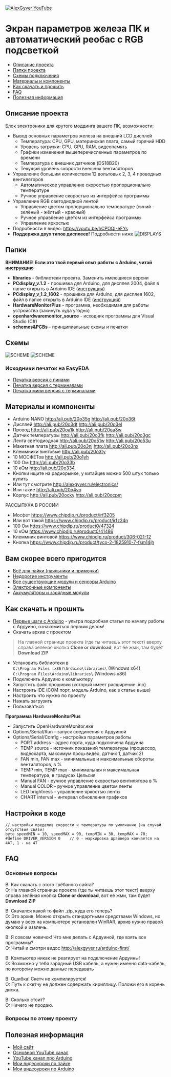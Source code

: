 [![AlexGyver YouTube](http://alexgyver.ru/git_banner.jpg)](https://www.youtube.com/channel/UCgtAOyEQdAyjvm9ATCi_Aig?sub_confirmation=1)
# Экран параметров железа ПК и автоматический реобас с RGB подсветкой
* [Описание проекта](#chapter-0)
* [Папки проекта](#chapter-1)
* [Схемы подключения](#chapter-2)
* [Материалы и компоненты](#chapter-3)
* [Как скачать и прошить](#chapter-4)
* [FAQ](#chapter-5)
* [Полезная информация](#chapter-6)

<a id="chapter-0"></a>
## Описание проекта
Блок электроники для крутого моддинга вашего ПК, возможности:
- Вывод основных параметров железа на внешний LCD дисплей
  - Температура: CPU, GPU, материнская плата, самый горячий HDD
  - Уровень загрузки: CPU, GPU, RAM, видеопамять
  - Графики изменения вышеперечисленных параметров по времени
  - Температура с внешних датчиков (DS18B20)
  - Текущий уровень скорости внешних вентиляторов
- Управление большим количеством 12 вольтовых 2, 3, 4 проводных вентиляторов
  - Автоматическое управление скоростью пропорционально температуре
  - Ручное управление скоростью из интерфейса программы
- Управление RGB светодиодной лентой
  - Управление цветом пропорционально температуре (синий - зелёный - жёлтый - красный)
  - Ручное управление цветом из интерфейса программы
  - Управление яркостью
- Подробности в видео: https://youtu.be/hCPOQI-eFYs
- **Поддержка двух типов дисплеев!** Подробности ниже
![DISPLAYS](https://github.com/AlexGyver/PCdisplay/blob/master/schemes%26PCBs/displays.jpg)

<a id="chapter-1"></a>
## Папки
**ВНИМАНИЕ! Если это твой первый опыт работы с Arduino, читай [инструкцию](#chapter-4)**
- **libraries** - библиотеки проекта. Заменить имеющиеся версии
- **PCdisplay_v.1.2** - прошивка для Arduino, для дисплея 2004, файл в папке открыть в Arduino IDE ([инструкция](#chapter-4))
- **PCdisplay_v_1.2_1602** - прошивка для Arduino, для дисплея 1602, файл в папке открыть в Arduino IDE ([инструкция](#chapter-4))
- **HardwareMonitorPlus** - программа, необходимая для работы устройства (закинуть куда угодно)
- **openhardwaremonitor_source** - исходник программы для Visual Studio (C#)
- **schemes&PCBs** - принципиальные схемы и печатки

<a id="chapter-2"></a>
## Схемы
![SCHEME](https://github.com/AlexGyver/PCdisplay/blob/master/schemes%26PCBs/scheme_fritzing.png)
![SCHEME](https://github.com/AlexGyver/PCdisplay/blob/master/schemes%26PCBs/scheme_EasyEDA.png)
### Исходники печаток на EasyEDA
* [Печатка версия с пинами](https://easyeda.com/editor#id=a6c8d85973e94f4ea4740a2bee59cc46)  
* [Печатка версия с терминалами](https://easyeda.com/editor#id=0d5864b51bac455bab4618c77582da25)  
* [Печатка мини версия с терминалами](https://easyeda.com/editor#id=328f6ff272be4d2ea978a43cd159fb93)  

<a id="chapter-3"></a>
## Материалы и компоненты
* Arduino NANO http://ali.pub/20o35g  http://ali.pub/20o36t
* Дисплей http://ali.pub/20o3dt  http://ali.pub/20o3el
* Провод http://ali.pub/20oa1k  http://ali.pub/20oa3w
* Датчик температуры http://ali.pub/20o3fk  http://ali.pub/20o3gc
* Лента светодиодная http://ali.pub/20o51w  http://ali.pub/20o53u
* Макетная плата http://ali.pub/20o3nj  http://ali.pub/20o3nx
* Клеммники винтовые http://ali.pub/20o3ty
* 10 МОСФЕТов http://ali.pub/20o1yh
* 100 Ом http://ali.pub/20o33b
* 10 кОм http://ali.pub/20o334
* Кнопки ищите на радиорынке, у китайцев можно 500 штук только купить
* Или тут смотрите http://alexgyver.ru/electronics/
* Или такие http://ali.pub/20o4vo
* Корпус http://ali.pub/20ocky  http://ali.pub/20ocpm

РАССЫПУХА В РОССИИ
* Мосфет https://www.chipdip.ru/product/irf3205
* Или вот такой https://www.chipdip.ru/product/irfz24n
* 100 Ом https://www.chipdip.ru/product0/47324
* 10 кОм https://www.chipdip.ru/product0/41486
* Клеммник винтовой https://www.chipdip.ru/product/306-021-12
* Кнопка https://www.chipdip.ru/product/tyco-2-1825910-7-fsm14jh

## Вам скорее всего пригодится
* [Всё для пайки (паяльники и примочки)](http://alexgyver.ru/all-for-soldering/)
* [Недорогие инструменты](http://alexgyver.ru/my_instruments/)
* [Все существующие модули и сенсоры Arduino](http://alexgyver.ru/arduino_shop/)
* [Электронные компоненты](http://alexgyver.ru/electronics/)
* [Аккумуляторы и зарядные модули](http://alexgyver.ru/18650/)

<a id="chapter-4"></a>
## Как скачать и прошить
* [Первые шаги с Arduino](http://alexgyver.ru/arduino-first/) - ультра подробная статья по началу работы с Ардуино, ознакомиться первым делом!
* Скачать архив с проектом
> На главной странице проекта (где ты читаешь этот текст) вверху справа зелёная кнопка **Clone or download**, вот её жми, там будет **Download ZIP**
* Установить библиотеки в  
`C:\Program Files (x86)\Arduino\libraries\` (Windows x64)  
`C:\Program Files\Arduino\libraries\` (Windows x86)
* Подключить Ардуино к компьютеру
* Запустить файл прошивки (который имеет расширение .ino)
* Настроить IDE (COM порт, модель Arduino, как в статье выше)
* Настроить что нужно по проекту
* Нажать загрузить
* Пользоваться  
  
**Программа HardwareMonitorPlus**
* Запустить OpenHardwareMonitor.exe
* Options/Serial/Run - запуск соединения с Ардуиной
* Options/Serial/Config - настройка параметров работы
  - PORT address - адрес порта, куда подключена Ардуина
  - TEMP source - источник показаний температуры (процессор, видеокарта, максимум проц+видео, датчик 1, датчик 2)
  - FAN min, FAN max - минимальные и максимальные обороты вентиляторов, в %
  - TEMP min, TEMP max - минимальная и максимальная температура, в градусах Цельсия
  - Manual FAN - ручное управление скоростью вентилятора в %
  - Manual COLOR - ручное управление цветом ленты
  - LED brightness - управление яркостью ленты
  - CHART interval - интервал обновления графиков

## Настройки в коде
    // настройки пределов скорости и температуры по умолчанию (на случай отсутствия связи)
    byte speedMIN = 10, speedMAX = 90, tempMIN = 30, tempMAX = 70;
	#define DRIVER_VERSION 0    // 0 - маркировка драйвера кончается на 4АТ, 1 - на 4Т

<a id="chapter-5"></a>
## FAQ
### Основные вопросы
В: Как скачать с этого грёбаного сайта?  
О: На главной странице проекта (где ты читаешь этот текст) вверху справа зелёная кнопка **Clone or download**, вот её жми, там будет **Download ZIP**

В: Скачался какой то файл .zip, куда его теперь?  
О: Это архив. Можно открыть стандартными средствами Windows, но думаю у всех на компьютере установлен WinRAR, архив нужно правой кнопкой и извлечь.

В: Я совсем новичок! Что мне делать с Ардуиной, где взять все программы?  
О: Читай и смотри видос http://alexgyver.ru/arduino-first/

В: Компьютер никак не реагирует на подключение Ардуины!  
О: Возможно у тебя зарядный USB кабель, а нужен именно data-кабель, по которому можно данные передавать

В: Ошибка! Скетч не компилируется!  
О: Путь к скетчу не должен содержать кириллицу. Положи его в корень диска.

В: Сколько стоит?  
О: Ничего не продаю.

### Вопросы по этому проекту

<a id="chapter-6"></a>
## Полезная информация
* [Мой сайт](http://alexgyver.ru/)
* [Основной YouTube канал](https://www.youtube.com/channel/UCgtAOyEQdAyjvm9ATCi_Aig?sub_confirmation=1)
* [YouTube канал про Arduino](https://www.youtube.com/channel/UC4axiS76D784-ofoTdo5zOA?sub_confirmation=1)
* [Мои видеоуроки по пайке](https://www.youtube.com/playlist?list=PLOT_HeyBraBuMIwfSYu7kCKXxQGsUKcqR)
* [Мои видеоуроки по Arduino](http://alexgyver.ru/arduino_lessons/)